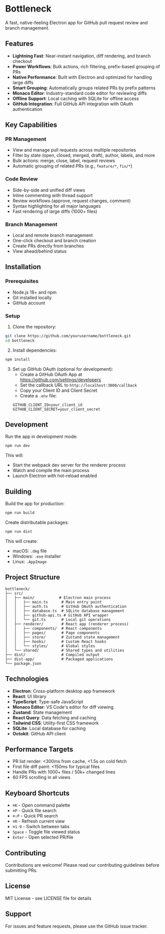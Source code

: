 # Bottleneck

A fast, native-feeling Electron app for GitHub pull request review and branch management.

## Features

- **Lightning Fast**: Near-instant navigation, diff rendering, and branch checkout
- **Power Workflows**: Bulk actions, rich filtering, prefix-based grouping of PRs
- **Native Performance**: Built with Electron and optimized for handling large diffs
- **Smart Grouping**: Automatically groups related PRs by prefix patterns
- **Monaco Editor**: Industry-standard code editor for reviewing diffs
- **Offline Support**: Local caching with SQLite for offline access
- **GitHub Integration**: Full GitHub API integration with OAuth authentication

## Key Capabilities

### PR Management
- View and manage pull requests across multiple repositories
- Filter by state (open, closed, merged, draft), author, labels, and more
- Bulk actions: merge, close, label, request reviews
- Automatic grouping of related PRs (e.g., `feature/*`, `fix/*`)

### Code Review
- Side-by-side and unified diff views
- Inline commenting with thread support
- Review workflows (approve, request changes, comment)
- Syntax highlighting for all major languages
- Fast rendering of large diffs (1000+ files)

### Branch Management
- Local and remote branch management
- One-click checkout and branch creation
- Create PRs directly from branches
- View ahead/behind status

## Installation

### Prerequisites
- Node.js 18+ and npm
- Git installed locally
- GitHub account

### Setup

1. Clone the repository:
```bash
git clone https://github.com/yourusername/bottleneck.git
cd bottleneck
```

2. Install dependencies:
```bash
npm install
```

3. Set up GitHub OAuth (optional for development):
   - Create a GitHub OAuth App at https://github.com/settings/developers
   - Set the callback URL to `http://localhost:3000/callback`
   - Copy your Client ID and Client Secret
   - Create a `.env` file:
   ```
   GITHUB_CLIENT_ID=your_client_id
   GITHUB_CLIENT_SECRET=your_client_secret
   ```

## Development

Run the app in development mode:

```bash
npm run dev
```

This will:
- Start the webpack dev server for the renderer process
- Watch and compile the main process
- Launch Electron with hot-reload enabled

## Building

Build the app for production:

```bash
npm run build
```

Create distributable packages:

```bash
npm run dist
```

This will create:
- macOS: `.dmg` file
- Windows: `.exe` installer
- Linux: `.AppImage`

## Project Structure

```
bottleneck/
├── src/
│   ├── main/           # Electron main process
│   │   ├── main.ts      # Main entry point
│   │   ├── auth.ts      # GitHub OAuth authentication
│   │   ├── database.ts  # SQLite database management
│   │   ├── github-api.ts # GitHub API wrapper
│   │   └── git.ts       # Local git operations
│   ├── renderer/        # React app (renderer process)
│   │   ├── components/  # React components
│   │   ├── pages/       # Page components
│   │   ├── store/       # Zustand state management
│   │   ├── hooks/       # Custom React hooks
│   │   └── styles/      # Global styles
│   └── shared/          # Shared types and utilities
├── dist/                # Compiled output
├── dist-app/            # Packaged applications
└── package.json
```

## Technologies

- **Electron**: Cross-platform desktop app framework
- **React**: UI library
- **TypeScript**: Type-safe JavaScript
- **Monaco Editor**: VS Code's editor for diff viewing
- **Zustand**: State management
- **React Query**: Data fetching and caching
- **Tailwind CSS**: Utility-first CSS framework
- **SQLite**: Local database for caching
- **Octokit**: GitHub API client

## Performance Targets

- PR list render: <300ms from cache, <1.5s on cold fetch
- First file diff paint: <150ms for typical files
- Handle PRs with 1000+ files / 50k+ changed lines
- 60 FPS scrolling in all views

## Keyboard Shortcuts

- `⌘K` - Open command palette
- `⌘P` - Quick file search
- `⌘⇧P` - Quick PR search
- `⌘R` - Refresh current view
- `⌘1-9` - Switch between tabs
- `Space` - Toggle file viewed status
- `Enter` - Open selected PR/file

## Contributing

Contributions are welcome! Please read our contributing guidelines before submitting PRs.

## License

MIT License - see LICENSE file for details

## Support

For issues and feature requests, please use the GitHub issue tracker.